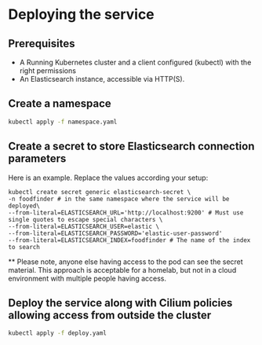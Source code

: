 # Deploying the service
## Prerequisites
* A Running Kubernetes cluster and a client configured (kubectl) with the right permissions
* An Elasticsearch instance, accessible via HTTP(S). 

## Create a namespace
```sh
kubectl apply -f namespace.yaml
```

## Create a secret to store Elasticsearch connection parameters
Here is an example. Replace the values according your setup:
```shell
kubectl create secret generic elasticsearch-secret \
-n foodfinder # in the same namespace where the service will be deployed\
--from-literal=ELASTICSEARCH_URL='http://localhost:9200' # Must use single quotes to escape special characters \
--from-literal=ELASTICSEARCH_USER=elastic \
--from-literal=ELASTICSEARCH_PASSWORD='elastic-user-password'
--from-literal=ELASTICSEARCH_INDEX=foodfinder # The name of the index to search
```
** Please note, anyone else having access to the pod can see the secret material. This approach is acceptable for a homelab, but not in a cloud environment with multiple people having access.

## Deploy the service along with Cilium policies allowing access from outside the cluster
```sh
kubectl apply -f deploy.yaml
```